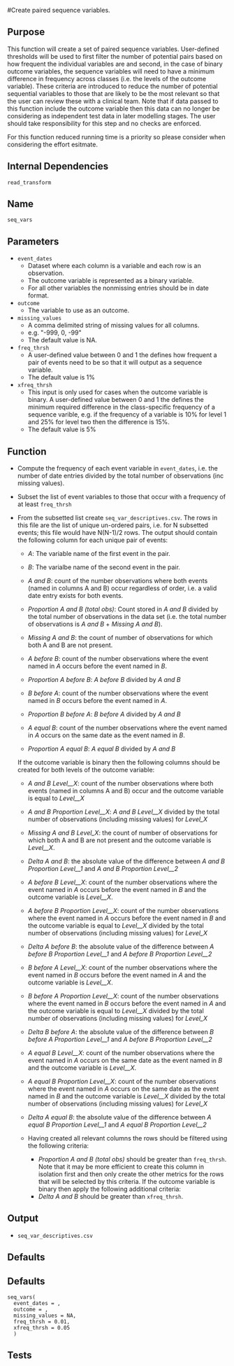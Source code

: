 #Create paired sequence variables.

## Purpose
This function will create a set of paired sequence variables. User-defined thresholds will be used to first filter the number of potential pairs based on how frequent the individual variables are and second, in the case of binary outcome variables, the sequence variables will need to have a minimum difference in frequency across classes (i.e. the levels of the outcome variable). These criteria are introduced to reduce the number of potential sequential variables to those that are likely to be the most relevant so that the user can review these with a clinical team. Note that if data passed to this function include the outcome variable then this data can no longer be considering as independent test data in later modelling stages. The user should take responsibility for this step and no checks are enforced.

For this function reduced running time is a priority so please consider when considering the effort esitmate.

## Internal Dependencies
`read_transform`

## Name
`seq_vars`

## Parameters
* `event_dates`
  * Dataset where each column is a variable and each row is an observation.
  * The outcome variable is represented as a binary variable.
  * For all other variables the nonmissing entries should be in date format.
* `outcome`
    * The variable to use as an outcome.
* `missing_values`
  * A comma delimited string of missing values for all columns.
  * e.g. "-999, 0, -99"
  * The default value is NA.
* `freq_thrsh`
  * A user-defined value between 0 and 1 the defines how frequent a pair of events need to be so that it will output as a sequence variable.
  * The default value is 1%
* `xfreq_thrsh`
    * This input is only used for cases when the outcome variable is binary. A user-defined value between 0 and 1 the defines the minimum required difference in the class-specific frequency of a sequence varible, e.g. if the frequency of a variable is 10% for level 1 and 25% for level two then the difference is 15%.
    * The default value is 5%  




## Function
* Compute the frequency of each event variable in `event_dates`, i.e. the number of date entries divided by the total number of observations (inc missing values).
* Subset the list of event variables to those that occur with a frequency of at least `freq_thrsh`
* From the subsetted list create `seq_var_descriptives.csv`. The rows in this file are the list of unique un-ordered pairs, i.e. for N subsetted events; this file would have N(N-1)/2 rows. The output should contain the following column for each unique pair of events:
  * _A_: The variable name of the first event in the pair.
  * _B_: The varialbe name of the second event in the pair.

  * _A and B_: count of the number observations where both events (named in columns A and B) occur regardless of order, i.e. a valid date entry exists for both events.   
  * _Proportion A and B (total obs)_: Count stored in _A and B_ divided by the total number of observations in the data set (i.e. the total number of observations is _A and B_ + _Missing A and B_).
  * _Missing A and B_: the count of number of observations for which both A and B are not present.

  * _A before B_: count of the number observations where the event named in _A_ occurs before the event named in _B_.  
  * _Proportion A before B_: _A before B_ divided by _A and B_

  * _B before A_: count of the number observations where the event named in _B_ occurs before the event named in _A_.  
  * _Proportion B before A_: _B before A_ divided by _A and B_

  * _A equal B_: count of the number observations where the event named in _A_ occurs on the same date as the event named in _B_.  
  * _Proportion A equal B_: _A equal B_ divided by _A and B_

  If the outcome variable is binary then the following columns should be created for both levels of the outcome variable:
    * _A and B Level__X_: count of the number observations where both events (named in columns A and B) occur and the outcome variable is equal to _Level__X_
    * _A and B Proportion Level__X_: _A and B Level__X_ divided by the total number of observations (including missing values) for _Level_X_
    * _Missing A and B Level_X_: the count of number of observations for which both A and B are not present and the outcome variable is _Level__X_.
    * _Delta A and B_: the absolute value of the difference between _A and B Proportion Level__1_ and _A and B Proportion Level__2_

    * _A before B Level__X_: count of the number observations where the event named in _A_ occurs before the event named in _B_ and the outcome variable is _Level__X_.
    * _A before B Proportion Level__X_: count of the number observations where the event named in _A_ occurs before the event named in _B_ and the outcome variable is equal to _Level__X_ divided by the total number of observations (including missing values) for _Level_X_
    * _Delta A before B_: the absolute value of the difference between _A before B Proportion Level__1_ and _A before B Proportion Level__2_


    * _B before A Level__X_: count of the number observations where the event named in _B_ occurs before the event named in _A_ and the outcome variable is _Level__X_.
    * _B before A Proportion Level__X_: count of the number observations where the event named in _B_ occurs before the event named in _A_ and the outcome variable is equal to _Level__X_ divided by the total number of observations (including missing values) for _Level_X_
    * _Delta B before A_: the absolute value of the difference between _B before A Proportion Level__1_ and _A before B Proportion Level__2_

    * _A equal B Level__X_: count of the number observations where the event named in _A_ occurs on the same date as the event named in _B_ and the outcome variable is _Level__X_.
    * _A equal B Proportion Level__X_: count of the number observations where the event named in _A_ occurs on the same date as the event named in _B_ and the outcome variable is _Level__X_ divided by the total number of observations (including missing values) for _Level_X_
    * _Delta A equal B_: the absolute value of the difference between _A equal B Proportion Level__1_ and _A equal B Proportion Level__2_
  * Having created all relevant columns the rows should be filtered using the following criteria:
      * _Proportion A and B (total obs)_ should be greater than `freq_thrsh`. Note that it may be more efficient to create this column in isolation first and then only create the other metrics for the rows that will be selected by this criteria.
      If the outcome variable is binary then apply the following additional criteria:
      *  _Delta A and B_ should be greater than `xfreq_thrsh`.

## Output
* `seq_var_descriptives.csv`
## Defaults
## Defaults
```
seq_vars(
  event_dates = ,
  outcome = ,
  missing_values = NA,
  freq_thrsh = 0.01,
  xfreq_thrsh = 0.05
  )
```  
## Tests
